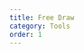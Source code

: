 ```yaml
---
title: Free Draw
category: Tools
order: 1
---
```

<canvas id="drawingCanvas" width="800" height="600"></canvas>

<script src="{{ site.baseurl }}/scripts/freeDraw.js">
